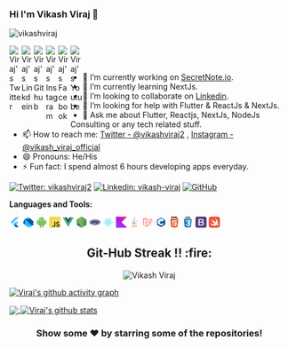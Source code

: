 ### Hi I'm Vikash Viraj 👋

<p align="left"> <img src="https://komarev.com/ghpvc/?username=vikashviraj&label=Views&color=blue&style=plastic" alt="vikashviraj" /> </p>

<a href="https://twitter.com/vikashviraj2">
  <img align="left" alt="Viraj's Twitter" width="22px" src="https://cdn.jsdelivr.net/npm/simple-icons@v3/icons/twitter.svg" />
</a>
<a href="https://linkedin.com/in/vikash-viraj">
  <img align="left" alt="Viraj's Linkdein" width="22px" src="https://cdn.jsdelivr.net/npm/simple-icons@v3/icons/linkedin.svg" />
</a>
<a href="https://github.com/vikashviraj">
  <img align="left" alt="Viraj's Github" width="22px" src="https://cdn.jsdelivr.net/npm/simple-icons@v3/icons/github.svg" />
</a>
<a href="https://instagram.com/vikashvirajofficial/">
  <img align="left" alt="Viraj's Instagram" width="22px" src="https://cdn.jsdelivr.net/npm/simple-icons@v3/icons/instagram.svg" />
</a>
<a href="https://www.facebook.com/vikashviraj2/">
  <img align="left" alt="Viraj's Facebook" width="22px" src="https://cdn.jsdelivr.net/npm/simple-icons@v3/icons/facebook.svg" />
</a>
<a href="https://www.youtube.com/channel/UCjJHOSHzLQx0E3rNdYS74gw">
  <img align="left" alt="Viraj's Youtube" width="22px" src="https://cdn.jsdelivr.net/npm/simple-icons@v3/icons/youtube.svg" />
</a>

<br/>
<br/>



- 🔭 I’m currently working on [SecretNote.io](https://secretnote.io).
- 🌱 I’m currently learning NextJs.
- 👯 I’m looking to collaborate on [Linkedin](https://linkedin.com/in/vikash-viraj).
- 🤔 I’m looking for help with Flutter & ReactJs & NextJs.
- 💬 Ask me about Flutter, Reactjs, NextJs, NodeJs Consulting or any tech related stuff.
- 📫 How to reach me: [Twitter - @vikashviraj2](https://twitter.com/vikashviraj2) , [Instagram - @vikash_viraj_official](https://instagram.com/vikashvirajofficial)
- 😄 Pronouns: He/His
- ⚡ Fun fact: I spend almost 6 hours developing apps everyday.

[![Twitter: vikashviraj2](https://img.shields.io/twitter/follow/vikashviraj2?style=social)](https://twitter.com/vikashviraj2)
[![Linkedin: vikash-viraj](https://img.shields.io/badge/-vikashviraj-blue?style=flat-square&logo=Linkedin&logoColor=white&link=https://www.linkedin.com/in/vikash-viraj/)](https://www.linkedin.com/in/vikash-viraj/)
[![GitHub](https://img.shields.io/github/followers/vikashviraj?label=follow&style=social)](https://github.com/vikashviraj)


**Languages and Tools:**  

<code><img height="20" src="https://raw.githubusercontent.com/github/explore/80688e429a7d4ef2fca1e82350fe8e3517d3494d/topics/flutter/flutter.png"></code>
<code><img height="20" src="https://raw.githubusercontent.com/github/explore/80688e429a7d4ef2fca1e82350fe8e3517d3494d/topics/dart/dart.png"></code>
<code><img height="20" src="https://raw.githubusercontent.com/github/explore/80688e429a7d4ef2fca1e82350fe8e3517d3494d/topics/android/android.png"></code>
<code><img height="20" src="https://raw.githubusercontent.com/github/explore/80688e429a7d4ef2fca1e82350fe8e3517d3494d/topics/javascript/javascript.png"></code>
<code><img height="20" src="https://raw.githubusercontent.com/github/explore/80688e429a7d4ef2fca1e82350fe8e3517d3494d/topics/vue/vue.png"></code>
<code><img height="20" src="https://raw.githubusercontent.com/github/explore/80688e429a7d4ef2fca1e82350fe8e3517d3494d/topics/nodejs/nodejs.png"></code>
<code><img height="20" src="https://raw.githubusercontent.com/github/explore/80688e429a7d4ef2fca1e82350fe8e3517d3494d/topics/php/php.png"></code>
<code><img height="20" src="https://raw.githubusercontent.com/github/explore/80688e429a7d4ef2fca1e82350fe8e3517d3494d/topics/react/react.png"></code>
<code><img height="20" src="https://raw.githubusercontent.com/github/explore/80688e429a7d4ef2fca1e82350fe8e3517d3494d/topics/kotlin/kotlin.png"></code>
<code><img height="20" src="https://raw.githubusercontent.com/github/explore/80688e429a7d4ef2fca1e82350fe8e3517d3494d/topics/java/java.png"></code>
<code><img height="20" src="https://raw.githubusercontent.com/github/explore/80688e429a7d4ef2fca1e82350fe8e3517d3494d/topics/laravel/laravel.png"></code>
<code><img height="20" src="https://raw.githubusercontent.com/github/explore/80688e429a7d4ef2fca1e82350fe8e3517d3494d/topics/c/c.png"></code>
<code><img height="20" src="https://raw.githubusercontent.com/github/explore/80688e429a7d4ef2fca1e82350fe8e3517d3494d/topics/html/html.png"></code>
<code><img height="20" src="https://raw.githubusercontent.com/github/explore/80688e429a7d4ef2fca1e82350fe8e3517d3494d/topics/css/css.png"></code>
<code><img height="20" src="https://raw.githubusercontent.com/github/explore/80688e429a7d4ef2fca1e82350fe8e3517d3494d/topics/bootstrap/bootstrap.png"></code>
<code><img height="20" src="https://raw.githubusercontent.com/github/explore/80688e429a7d4ef2fca1e82350fe8e3517d3494d/topics/swift/swift.png"></code>  

<h2 align="center">Git-Hub Streak !! :fire:</h2> 
<p  align="center">
<img align="Center" src="https://github-readme-streak-stats.herokuapp.com/?user=vikashviraj&)" alt="Vikash Viraj" />
</p>


[![Viraj's github activity graph](https://activity-graph.herokuapp.com/graph?username=vikashviraj&bg_color=000000&color=FFFFFF&line=FFFFFF&point=00FF00)](https://github.com/vikashviraj/github-readme-activity-graph)

<a href="https://github.com/vikashviraj">
  <img align="center" src="https://github-readme-stats.vercel.app/api/top-langs/?username=vikashviraj&theme=dark&hide_langs_below=1" />
</a>
<a href="https://github.com/vikashviraj">
 <img align="center" src="https://github-readme-stats.vercel.app/api?username=vikashviraj&show_icons=true&theme=dark&line_height=27" alt="Viraj's github stats"/>
</a>

<div align="center">

### Show some ❤️ by starring some of the repositories!

</div>
